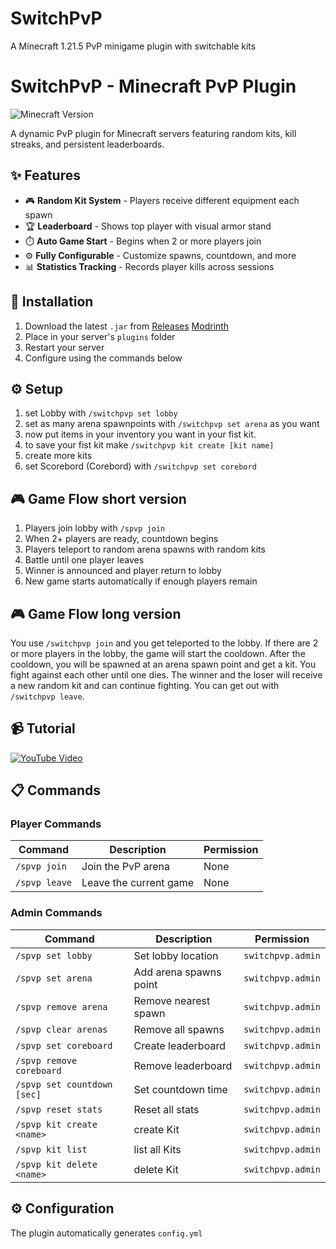 # SwitchPvP
A Minecraft 1.21.5 PvP minigame plugin with switchable kits

# SwitchPvP - Minecraft PvP Plugin

![Minecraft Version](https://img.shields.io/badge/Minecraft-1.21.5%2B-blue)

A dynamic PvP plugin for Minecraft servers featuring random kits, kill streaks, and persistent leaderboards.

## ✨ Features
- 🎮 **Random Kit System** - Players receive different equipment each spawn
- 🏆 **Leaderboard** - Shows top player with visual armor stand
- ⏱️ **Auto Game Start** - Begins when 2 or more players join
- ⚙️ **Fully Configurable** - Customize spawns, countdown, and more
- 📊 **Statistics Tracking** - Records player kills across sessions

## 🚀 Installation
1. Download the latest `.jar` from [Releases](https://github.com/Pirat1345/SwitchPvP/releases) [Modrinth](https://modrinth.com/plugin/switch-pvp)
2. Place in your server's `plugins` folder
3. Restart your server
4. Configure using the commands below

## ⚙️ Setup
1. set Lobby with `/switchpvp set lobby`
2. set as many arena spawnpoints with `/switchpvp set arena` as you want
3. now put items in your inventory you want in your fist kit.
4. to save your fist kit make `/switchpvp kit create [kit name]`
5. create more kits
6. set Scorebord (Corebord) with `/switchpvp set corebord`

## 🎮 Game Flow short version
1. Players join lobby with `/spvp join`
2. When 2+ players are ready, countdown begins
3. Players teleport to random arena spawns with random kits
4. Battle until one player leaves
5. Winner is announced and player return to lobby
6. New game starts automatically if enough players remain

## 🎮 Game Flow long version
You use `/switchpvp join` and you get teleported to the lobby.
If there are 2 or more players in the lobby,
the game will start the cooldown.
After the cooldown, 
you will be spawned at an arena spawn point and get a kit. 
You fight against each other until one dies. 
The winner and the loser will receive a new random kit and can continue fighting. 
You can get out with `/switchpvp leave`.

## 📹 Tutorial
[![YouTube Video](https://img.youtube.com/vi/8jiEtNAJ9lY/0.jpg)](https://www.youtube.com/watch?v=8jiEtNAJ9lY)

## 📋 Commands

### Player Commands
| Command | Description | Permission |
|---------|-------------|------------|
| `/spvp join` | Join the PvP arena | None |
| `/spvp leave` | Leave the current game | None |

### Admin Commands
| Command | Description | Permission |
|---------|-------------|------------|
| `/spvp set lobby` | Set lobby location | `switchpvp.admin` |
| `/spvp set arena` | Add arena spawns point | `switchpvp.admin` |
| `/spvp remove arena` | Remove nearest spawn | `switchpvp.admin` |
| `/spvp clear arenas` | Remove all spawns | `switchpvp.admin` |
| `/spvp set coreboard` | Create leaderboard | `switchpvp.admin` |
| `/spvp remove coreboard` | Remove leaderboard | `switchpvp.admin` |
| `/spvp set countdown [sec]` | Set countdown time | `switchpvp.admin` |
| `/spvp reset stats` | Reset all stats | `switchpvp.admin` |
| `/spvp kit create <name>` | create Kit | `switchpvp.admin` |
| `/spvp kit list` | list all Kits | `switchpvp.admin` |
| `/spvp kit delete <name>` | delete Kit | `switchpvp.admin` |

## ⚙️ Configuration
The plugin automatically generates `config.yml`
